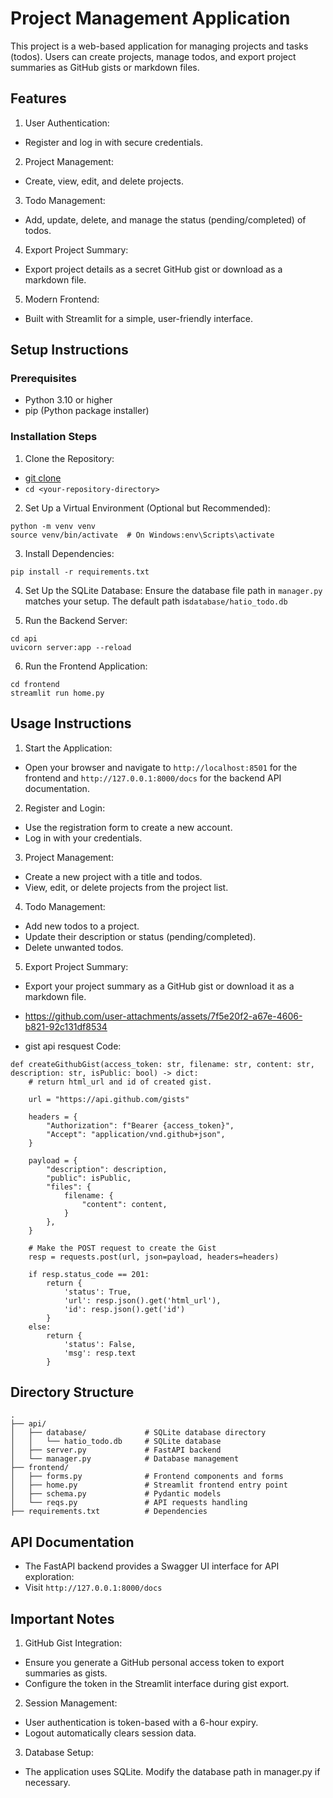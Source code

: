 

# Project Management Application
This project is a web-based application for managing projects and tasks (todos). Users can create projects, manage todos, and export project summaries as GitHub gists or markdown files.

## Features
1. User Authentication:
- Register and log in with secure credentials.
2. Project Management:
- Create, view, edit, and delete projects.
3. Todo Management:
- Add, update, delete, and manage the status (pending/completed) of todos.
4. Export Project Summary:
- Export project details as a secret GitHub gist or download as a markdown file.
5. Modern Frontend:
- Built with Streamlit for a simple, user-friendly interface.

## Setup Instructions
### Prerequisites
* Python 3.10 or higher
* pip (Python package installer)

### Installation Steps
1. Clone the Repository:

* [git clone](https://github.com/JustEmkay/Hatio-Take-Home-Challenge.git)
* ```cd <your-repository-directory>```

2. Set Up a Virtual Environment (Optional but Recommended):

```
python -m venv venv 
source venv/bin/activate  # On Windows:env\Scripts\activate
```
3. Install Dependencies:

```pip install -r requirements.txt```

4. Set Up the SQLite Database: 
Ensure the database file path in ```manager.py``` matches your setup.
The default path is```database/hatio_todo.db ```

5. Run the Backend Server:
```
cd api
uvicorn server:app --reload
```
6. Run the Frontend Application:
```
cd frontend
streamlit run home.py
```
## Usage Instructions

1. Start the Application:
* Open your browser and navigate to ```http://localhost:8501``` for the frontend and ```http://127.0.0.1:8000/docs``` for the backend API documentation.

2. Register and Login:
* Use the registration form to create a new account.
* Log in with your credentials.

3. Project Management:

* Create a new project with a title and todos.
* View, edit, or delete projects from the project list.

4. Todo Management:

* Add new todos to a project.
* Update their description or status (pending/completed).
* Delete unwanted todos.

5. Export Project Summary:

* Export your project summary as a GitHub gist or download it as a markdown file.


* https://github.com/user-attachments/assets/7f5e20f2-a67e-4606-b821-92c131df8534

* gist api resquest Code:
```
def createGithubGist(access_token: str, filename: str, content: str, description: str, isPublic: bool) -> dict:
    # return html_url and id of created gist.

    url = "https://api.github.com/gists"
    
    headers = {
        "Authorization": f"Bearer {access_token}",
        "Accept": "application/vnd.github+json",
    }
    
    payload = {
        "description": description,
        "public": isPublic,
        "files": {
            filename: {
                "content": content,
            }
        },
    }

    # Make the POST request to create the Gist
    resp = requests.post(url, json=payload, headers=headers)
    
    if resp.status_code == 201:
        return {
            'status': True,
            'url': resp.json().get('html_url'),
            'id': resp.json().get('id')
        }
    else:
        return {
            'status': False,
            'msg': resp.text
        }

```


## Directory Structure

```
.
├── api/                 
│   ├── database/             # SQLite database directory
│   │   └── hatio_todo.db     # SQLite database
│   ├── server.py             # FastAPI backend       
│   └── manager.py            # Database management
├── frontend/            
│   ├── forms.py              # Frontend components and forms 
│   ├── home.py               # Streamlit frontend entry point
│   ├── schema.py             # Pydantic models
│   └── reqs.py               # API requests handling
├── requirements.txt          # Dependencies

```
## API Documentation
- The FastAPI backend provides a Swagger UI interface for API exploration:
- Visit ```http://127.0.0.1:8000/docs```

## Important Notes
1. GitHub Gist Integration:

- Ensure you generate a GitHub personal access token to export summaries as gists.
- Configure the token in the Streamlit interface during gist export.

2. Session Management:

- User authentication is token-based with a 6-hour expiry.
- Logout automatically clears session data.

3. Database Setup:

- The application uses SQLite. Modify the database path in manager.py if necessary.





